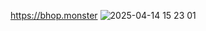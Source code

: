 https://bhop.monster
![2025-04-14 15 23 01](https://github.com/user-attachments/assets/5eec2c85-9444-44bf-92c7-a59edad80d9c)
